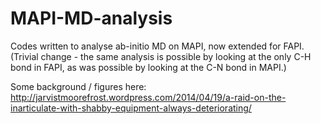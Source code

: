 MAPI-MD-analysis
================

Codes written to analyse ab-initio MD on MAPI, now extended for FAPI. (Trivial
change - the same analysis is possible by looking at the only C-H bond in FAPI,
as was possible by looking at the C-N bond in MAPI.)

Some background / figures here: http://jarvistmoorefrost.wordpress.com/2014/04/19/a-raid-on-the-inarticulate-with-shabby-equipment-always-deteriorating/

